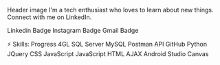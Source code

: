 Header image
I'm a tech enthusiast who loves to learn about new things. Connect with me on LinkedIn.

Linkedin Badge Instagram Badge Gmail Badge

⚡ Skills:
Progress 4GL
SQL Server
MySQL
Postman API
GitHub
Python
JQuery
CSS
JavaScript
JavaScript
HTML
AJAX
Android Studio
Canvas
